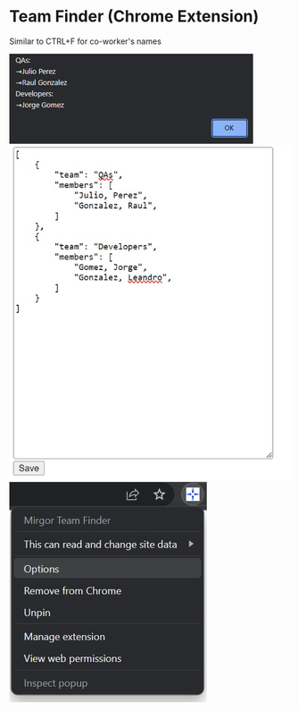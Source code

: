 # Team Finder (Chrome Extension)
Similar to CTRL+F for co-worker's names

![](screenshots/Screen-Alert.png)
![](screenshots/Screen-JSON.jpg)
![](screenshots/Screen-Options.jpg)